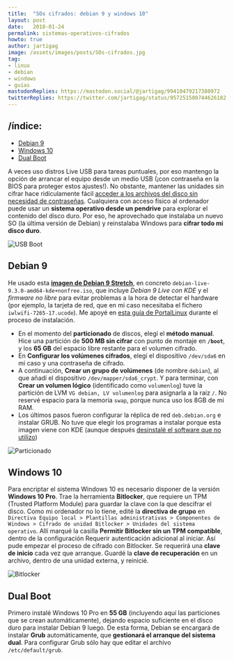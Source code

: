```yaml
---
title:  "SOs cifrados: debian 9 y windows 10"
layout: post
date:   2018-01-24
permalink: sistemas-operativos-cifrados
howto: true
author: jartigag
image: /assets/images/posts/SOs-cifrados.jpg
tag:
- linux
- debian
- windows
- guías
mastodonReplies: https://mastodon.social/@jartigag/99410479217380972
twitterReplies: https://twitter.com/jartigag/status/957251500744626182
---
```


## /índice:

- [Debian 9](#debian-9)
- [Windows 10](#windows-10)
- [Dual Boot](#dual-boot)

A veces uso distros Live USB para tareas puntuales, por eso mantengo la opción de arrancar el equipo desde un medio USB (¡con contraseña en la BIOS
para proteger estos ajustes!). No obstante, mantener las unidades sin cifrar hace ridículamente fácil [acceder a los archivos del disco sin necesidad
de contraseñas](https://youtu.be/eMO6Borz72w?t=5m20s). Cualquiera con acceso físico al ordenador puede usar un **sistema operativo desde un
pendrive** para explorar el contenido del disco duro. Por eso, he aprovechado que instalaba un nuevo SO (la última versión de Debian) y reinstalaba
Windows para **cifrar todo mi disco duro**.

![USB Boot]({{site.baseurl}}/assets/images/posts/usb-boot.jpg)

## Debian 9

He usado esta [**imagen de Debian 9
Stretch**](https://cdimage.debian.org/cdimage/unofficial/non-free/cd-including-firmware/9.3.0-live+nonfree/amd64/iso-hybrid/), en concreto
`debian-live-9.3.0-amd64-kde+nonfree.iso`, que incluye _Debian 9 Live con KDE_ y el _firmware no libre_ para evitar problemas a la hora de detectar
el hardware (por ejemplo, la tarjeta de red, que en mi caso necesitaba el fichero `iwlwifi-7265-17.ucode`). Me apoyé en [esta guía de
PortalLinux](https://portallinux.es/instalar-debian-8-con-particiones-cifradas-con-luks/) durante el proceso de instalación.

- En el momento del **particionado** de discos, elegí el **método manual**. Hice una partición de **500 MB sin cifrar** con punto de montaje en
  **`/boot`**, y los **65 GB** del espacio libre restante para el volumen cifrado.
- En **Configurar los volúmenes cifrados**, elegí el dispositivo `/dev/sda6` en mi caso y una contraseña de cifrado.
- A continuación, **Crear un grupo de volúmenes** (de nombre `debian`), al que añadí el dispositivo `/dev/mapper/sda6_crypt`. Y para terminar, con
  **Crear un volumen lógico** (identificado como `volumenlog`) tuve la partición de LVM `VG debian, LV volumenlog` para asignarla a la raíz `/`. No
  reservé espacio para la memoria `swap`, porque nunca uso los 8GB de mi RAM.
- Los últimos pasos fueron configurar la réplica de red `deb.debian.org` e instalar GRUB. No tuve que elegir los programas a instalar porque esta
  imagen viene con KDE (aunque después [desinstalé el software que no utilizo](https://gist.github.com/jartigag/098ce8a01dd3f5e81a9d692ee92b8ca5))

![Particionado]({{site.baseurl}}/assets/images/posts/particionado.png)



## Windows 10

Para encriptar el sistema Windows 10 es necesario disponer de la versión **Windows 10 Pro**. Trae la herramienta **Bitlocker**, que requiere un TPM
(Trusted Platform Module) para guardar la clave con la que descifrar el disco. Como mi ordenador no lo tiene, edité la **directiva de grupo** en
`Directiva Equipo local > Plantillas administrativas > Componentes de Windows > Cifrado de unidad Bitlocker > Unidades del sistema operativo`. Allí
marqué la casilla **Permitir Bitlocker sin un TPM compatible**, dentro de la configuración Requerir autenticación adicional al iniciar.  Así pude
empezar el proceso de cifrado con Bitlocker. Se requerirá una **clave de inicio** cada vez que arranque. Guardé la **clave de recuperación** en un
archivo, dentro de una unidad externa, y reinicié.

![Bitlocker]({{site.baseurl}}/assets/images/posts/bitlocker.png)

## Dual Boot

Primero instalé Windows 10 Pro en **55 GB** (incluyendo aquí las particiones que se crean automáticamente), dejando espacio suficiente en el disco
duro para instalar Debian 9 luego. De esta forma, Debian se encargará de instalar **Grub** automáticamente, que **gestionará el arranque del sistema
dual**.  Para configurar Grub sólo hay que editar el archivo `/etc/default/grub`.
